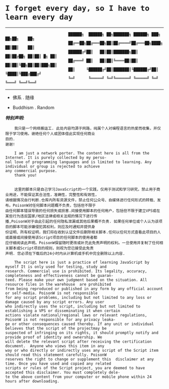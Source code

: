  #   `I forget every day, so I have to learn every day`  
 
 ***                                                                                                         
                                ██████╗  ██████╗ ██╗███████╗ ██████╗ ███╗   ██╗██╗    ██╗
                                ██╔══██╗██╔═══██╗██║██╔════╝██╔═══██╗████╗  ██║██║    ██║
                                ██████╔╝██║   ██║██║███████╗██║   ██║██╔██╗ ██║██║ █╗ ██║
                                ██╔═══╝ ██║   ██║██║╚════██║██║   ██║██║╚██╗██║██║███╗██║
                                ██║     ╚██████╔╝██║███████║╚██████╔╝██║ ╚████║╚███╔███╔╝
                                ╚═╝      ╚═════╝ ╚═╝╚══════╝ ╚═════╝ ╚═╝  ╚═══╝ ╚══╝╚══╝
***				

*    佛系 . 随缘

*    Buddhism . Random

***特别声明:***  
	
	    我只是一个网络搬运工. 此处内容均源于网路，纯属个人对编程语言的热爱而收集，并仅限于学习使用。谢绝任何个人或团体借此实现任何商业  
	目的.
	谢谢!
	
	    I am just a network porter. The content here is all from the Internet. It is purely collected by my perso-  
	nal love of programming languages and is limited to learning. Any individual or group is rejected to achieve  
	any commercial purpose.
	    thank you!  


	    这里的脚本只是自己学习JavaScript的一个实践，仅用于测试和学习研究，禁止用于商业用途，不能保证其合法性，准确性，完整性和有效性，  
	请根据情况自行判断.仓库内所有资源文件，禁止任何公众号、自媒体进行任何形式的转载、发布。PoisonW对任何脚本问题概不负责，包括但不限于  
	由任何脚本错误导致的任何损失或损害.间接使用脚本的任何用户，包括但不限于建立VPS或在某些行为违反国家/地区法律或相关法规的情况下进行传  
	播,PoisonW对于由此引起的任何隐私泄漏或其他后果概不负责. 如果任何单位或个人认为该项目的脚本可能涉嫌侵犯其权利，则应及时通知并提供身  
	份证明、所有权证明，我们将在收到认证文件后删除相关脚本.任何以任何方式查看此项目的人或直接或间接使用该Script项目的任何脚本的使用者都  
	应仔细阅读此声明。PoisonW保留随时更改或补充此免责声明的权利。一旦使用并复制了任何相关脚本或Script项目的规则，则视为您已接受此免责  
	声明. 您必须在下载后的24小时内从计算机或手机中完全删除以上内容. 
    
	    The script here is just a practice of learning JavaScript by myself It is only used for testing, study and  
	research. Commercial use is prohibited. Its legality, accuracy, completeness and effectiveness cannot be guaran-  
	teed. Please make your own judgment based on the situation. All resource files in the warehouse  are prohibited  
	from being reproduced or published in any form by any official account or self-media. PoisonW is not responsible  
	for any script problems, including but not limited to any loss or damage caused by any script errors. Any user  
	who indirectly uses the script, including but not limited to establishing a VPS or disseminating it when certain  
	actions violate national/regional laws or relevant regulations, PoisonW is not responsible for any privacy leaka-  
	ge or other consequences caused thereby. If any unit or individual believes that the script of the projectmay be  
	suspected of infringing on its rights, it should promptly notify and provide proof of identity and ownership. We  
	will delete the relevant script after receiving the certification document.  Anyone who views this item in any   
	way or who directly or indirectly uses any script of the Script item should read this statement carefully. PoisonW  
	reserves the right to change or supplement this  disclaimer at any time. Once you have used and copied any related  
	scripts or rules of the Script project, you are deemed to have accepted this disclaimer. You must completely dele-
	te the above content from your computer or mobile phone within 24 hours after downloading.  
	

